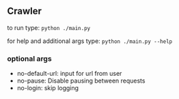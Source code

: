 ## Crawler

to run type: `python ./main.py`

for help and additional args type: `python ./main.py --help`

### optional args
- no-default-url: input for url from user 
- no-pause: Disable pausing  between requests
- no-login: skip logging